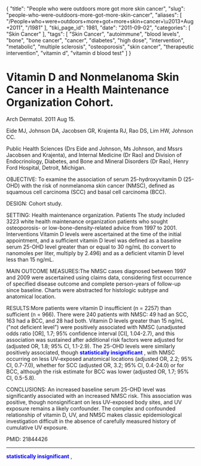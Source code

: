 {
    "title": "People who were outdoors more got more skin cancer",
    "slug": "people-who-were-outdoors-more-got-more-skin-cancer",
    "aliases": [
        "/People+who+were+outdoors+more+got+more+skin+cancer+\u2013+Aug+2011",
        "/1981"
    ],
    "tiki_page_id": 1981,
    "date": "2011-09-02",
    "categories": [
        "Skin Cancer"
    ],
    "tags": [
        "Skin Cancer",
        "autoimmune",
        "blood levels",
        "bone",
        "bone cancer",
        "cancer",
        "diabetes",
        "high dose",
        "intervention",
        "metabolic",
        "multiple sclerosis",
        "osteoporosis",
        "skin cancer",
        "therapeutic intervention",
        "vitamin d",
        "vitamin d blood test"
    ]
}


# Vitamin D and Nonmelanoma Skin Cancer in a Health Maintenance Organization Cohort.

Arch Dermatol. 2011 Aug 15. 

Eide MJ, Johnson DA, Jacobsen GR, Krajenta RJ, Rao DS, Lim HW, Johnson CC.

Public Health Sciences (Drs Eide and Johnson, Ms Johnson, and Mssrs Jacobsen and Krajenta), and Internal Medicine (Dr Rao) and Division of Endocrinology, Diabetes, and Bone and Mineral Disorders (Dr Rao), Henry Ford Hospital, Detroit, Michigan.

OBJECTIVE: To examine the association of serum 25-hydroxyvitamin D (25-OHD) with the risk of nonmelanoma skin cancer (NMSC), defined as squamous cell carcinoma (SCC) and basal cell carcinoma (BCC).

DESIGN: Cohort study.

SETTING: Health maintenance organization. Patients  The study included 3223 white health maintenance organization patients who sought osteoporosis- or low-bone-density-related advice from 1997 to 2001. Interventions  Vitamin D levels were ascertained at the time of the initial appointment, and a sufficient vitamin D level was defined as a baseline serum 25-OHD level greater than or equal to 30 ng/mL (to convert to nanomoles per liter, multiply by 2.496) and as a deficient vitamin D level less than 15 ng/mL.

MAIN OUTCOME MEASURES:The NMSC cases diagnosed between 1997 and 2009 were ascertained using claims data, considering first occurrence of specified disease outcome and complete person-years of follow-up since baseline. Charts were abstracted for histologic subtype and anatomical location.

RESULTS:More patients were vitamin D insufficient (n = 2257) than sufficient (n = 966). There were 240 patients with NMSC: 49 had an SCC, 163 had a BCC, and 28 had both. Vitamin D levels greater than 15 ng/mL ("not deficient level") were positively associated with NMSC (unadjusted odds ratio <span>[OR]</span>, 1.7; 95% confidence interval <span>[CI]</span>, 1.04-2.7), and this association was sustained after additional risk factors were adjusted for (adjusted OR, 1.8; 95% CI, 1.1-2.9). The 25-OHD levels were similarly positively associated, though  **<span style="color:#00F;">statistically insignificant</span>** , with NMSC occurring on less UV-exposed anatomical locations (adjusted OR, 2.2; 95% CI, 0.7-7.0), whether for SCC (adjusted OR, 3.2; 95% CI, 0.4-24.0) or for BCC, although the risk estimate for BCC was lower (adjusted OR, 1.7; 95% CI, 0.5-5.8).

CONCLUSIONS: An increased baseline serum 25-OHD level was significantly associated with an increased NMSC risk. This association was positive, though nonsignificant on less UV-exposed body sites, and UV exposure remains a likely confounder. The complex and confounded relationship of vitamin D, UV, and NMSC makes classic epidemiological investigation difficult in the absence of carefully measured history of cumulative UV exposure.

PMID:     21844426

- - - - - - - - - 

 **<span style="color:#00F;">statistically insignificant</span>** ,
